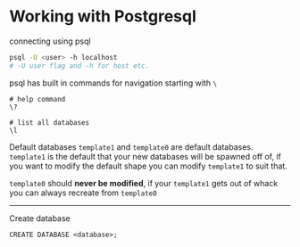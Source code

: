# Working with Postgresql

connecting using psql

```sh
psql -U <user> -h localhost
# -U user flag and -h for host etc.
```

psql has built in commands for navigation starting with `\`

```psql
# help command
\?

# list all databases
\l
```

Default databases `template1` and `template0` are default databases. `template1` is the default that your new databases will be spawned off of, if you want to modify the default shape you can modify `template1` to suit that.

`template0` should **never be modified**, if your `template1` gets out of whack you can always recreate from `template0`

---

Create database

```psql
CREATE DATABASE <database>;
```
